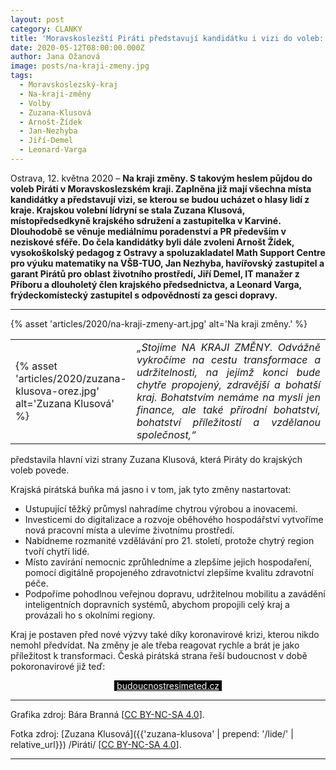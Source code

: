 ```yaml
---
layout: post
category: CLANKY
title: 'Moravskoslezští Piráti představují kandidátku i vizi do voleb: Stojíme na kraji změny'
date: 2020-05-12T08:00:00.000Z
author: Jana Ožanová
image: posts/na-kraji-zmeny.jpg
tags:
  - Moravskoslezský-kraj
  - Na-kraji-změny
  - Volby
  - Zuzana-Klusová
  - Arnošt-Žídek
  - Jan-Nezhyba
  - Jiří-Demel
  - Leonard-Varga
---
```


Ostrava, 12. května 2020 – **Na kraji změny. S takovým heslem půjdou do voleb Piráti v Moravskoslezském kraji. Zaplněna již mají všechna místa kandidátky a představují vizi, se kterou se budou ucházet o hlasy lidí z kraje. Krajskou volební lídryní se stala Zuzana Klusová, místopředsedkyně krajského sdružení a zastupitelka v Karviné. Dlouhodobě se věnuje mediálnímu poradenství a PR především v neziskové sféře. Do čela kandidátky byli dále zvoleni Arnošt Žídek, vysokoškolský pedagog z Ostravy a spoluzakladatel Math Support Centre pro výuku matematiky na VŠB-TUO, Jan Nezhyba, havířovský zastupitel a garant Pirátů pro oblast životního prostředí, Jiří Demel, IT manažer z Příboru a dlouholetý člen krajského předsednictva, a Leonard Varga, frýdeckomístecký zastupitel s odpovědností za gesci dopravy.**

<hr />

{% asset 'articles/2020/na-kraji-zmeny-art.jpg' alt='Na kraji změny.' %}

<table>
  <tr>
    <td style="width:15%;">{% asset 'articles/2020/zuzana-klusova-orez.jpg' alt='Zuzana Klusová' %}</td>
    <td style="text-align: justify;"><i>„Stojíme NA KRAJI ZMĚNY. Odvážně vykročíme na cestu transformace a udržitelnosti, na jejímž konci bude chytře propojený, zdravější a bohatší kraj. Bohatstvím nemáme na mysli jen finance, ale také přírodní bohatství, bohatství příležitostí a vzdělanou společnost,“</i></td>
  </tr>
</table>

představila hlavní vizi strany Zuzana Klusová, která Piráty do krajských voleb povede.

Krajská pirátská buňka má jasno i v tom, jak tyto změny nastartovat:

* Ustupující těžký průmysl nahradíme chytrou výrobou a inovacemi.
* Investicemi do digitalizace a rozvoje oběhového hospodářství vytvoříme nová pracovní místa a ulevíme životnímu prostředí.
* Nabídneme rozmanité vzdělávání pro 21. století, protože chytrý region tvoří chytří lidé.
* Místo zavírání nemocnic zprůhledníme a zlepšíme jejich hospodaření, pomocí digitálně propojeného zdravotnictví zlepšíme kvalitu zdravotní péče.
* Podpoříme pohodlnou veřejnou dopravu, udržitelnou mobilitu a zavádění inteligentních dopravních systémů, abychom propojili celý kraj a provázali ho s okolními regiony.

Kraj je postaven před nové výzvy také díky koronavirové krizi, kterou nikdo nemohl předvídat. Na změny je ale třeba reagovat rychle a brát je jako příležitost k transformaci. Česká pirátská strana řeší budoucnost v době pokoronavirové již teď:

<p style="text-align: center;">
<span style="background-color: black;">&nbsp;<a style="color: white;" href="https://budoucnostresimeted.cz/">budoucnostresimeted.cz</a>&nbsp;</span>
</p>

---

Grafika zdroj: Bára Branná \[[CC BY-NC-SA 4.0](https://creativecommons.org/licenses/by-nc-sa/4.0/deed.cs)\].

Fotka zdroj: [Zuzana Klusová]({{'zuzana-klusova' | prepend: '/lide/' | relative_url}}) /Piráti/ \[[CC BY-NC-SA 4.0](https://creativecommons.org/licenses/by-nc-sa/4.0/deed.cs)\].

- - -
